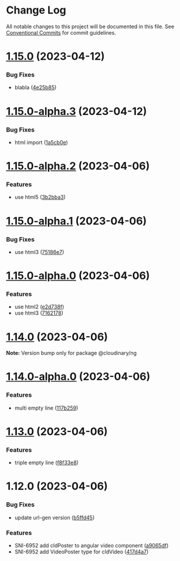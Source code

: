 # Change Log

All notable changes to this project will be documented in this file.
See [Conventional Commits](https://conventionalcommits.org) for commit guidelines.

# [1.15.0](https://github.com/cloudinary/frontend-frameworks/compare/@cloudinary/ng@1.15.0-alpha.3...@cloudinary/ng@1.15.0) (2023-04-12)


### Bug Fixes

* blabla ([4e25b85](https://github.com/cloudinary/frontend-frameworks/commit/4e25b85fd33257b40aba9a5a8c602425b4e2cae7))





# [1.15.0-alpha.3](https://github.com/cloudinary/frontend-frameworks/compare/@cloudinary/ng@1.15.0-alpha.2...@cloudinary/ng@1.15.0-alpha.3) (2023-04-12)


### Bug Fixes

* html import ([1a5cb0e](https://github.com/cloudinary/frontend-frameworks/commit/1a5cb0e9d043b9ee9f2bd0123c33d91912e1ef7c))





# [1.15.0-alpha.2](https://github.com/cloudinary/frontend-frameworks/compare/@cloudinary/ng@1.15.0-alpha.1...@cloudinary/ng@1.15.0-alpha.2) (2023-04-06)


### Features

* use html5 ([3b2bba3](https://github.com/cloudinary/frontend-frameworks/commit/3b2bba3b092b425af58415249e33ef9c1534d816))





# [1.15.0-alpha.1](https://github.com/cloudinary/frontend-frameworks/compare/@cloudinary/ng@1.15.0-alpha.0...@cloudinary/ng@1.15.0-alpha.1) (2023-04-06)


### Bug Fixes

* use html3 ([75186e7](https://github.com/cloudinary/frontend-frameworks/commit/75186e7b32ea31359feb9300fe008ed06011329b))





# [1.15.0-alpha.0](https://github.com/cloudinary/frontend-frameworks/compare/@cloudinary/ng@1.14.0...@cloudinary/ng@1.15.0-alpha.0) (2023-04-06)


### Features

* use html2 ([e2d738f](https://github.com/cloudinary/frontend-frameworks/commit/e2d738f128a4a6e7bfda202844869afeedcac201))
* use html3 ([7162178](https://github.com/cloudinary/frontend-frameworks/commit/71621789546ec2d7e9fea7490b12e096f5fb4a22))





# [1.14.0](https://github.com/cloudinary/frontend-frameworks/compare/@cloudinary/ng@1.14.0-alpha.0...@cloudinary/ng@1.14.0) (2023-04-06)

**Note:** Version bump only for package @cloudinary/ng





# [1.14.0-alpha.0](https://github.com/cloudinary/frontend-frameworks/compare/@cloudinary/ng@1.13.0...@cloudinary/ng@1.14.0-alpha.0) (2023-04-06)


### Features

* multi empty line ([117b259](https://github.com/cloudinary/frontend-frameworks/commit/117b259410d3626fd443ef3c6a7163c708933cc2))





# [1.13.0](https://github.com/cloudinary/frontend-frameworks/compare/@cloudinary/ng@1.12.0...@cloudinary/ng@1.13.0) (2023-04-06)


### Features

* triple empty line ([f8f33e8](https://github.com/cloudinary/frontend-frameworks/commit/f8f33e89fb1954deb93f91dbb87d03a9359701e9))





# 1.12.0 (2023-04-06)


### Bug Fixes

* update url-gen version ([b5ffd45](https://github.com/cloudinary/frontend-frameworks/commit/b5ffd4534fa2bca5dbcbb08d244a116f5812ae15))


### Features

* SNI-6952 add cldPoster to angular video component ([a9065df](https://github.com/cloudinary/frontend-frameworks/commit/a9065dfd93f30d6596547a568998728d4b43390f))
* SNI-6952 add VideoPoster type for cldVideo ([417d4a7](https://github.com/cloudinary/frontend-frameworks/commit/417d4a77b30d614b2508c89ded6a28e58decbc88))
